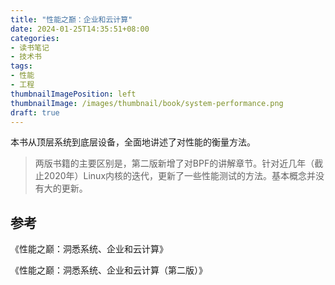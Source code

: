 ```yaml
---
title: "性能之巅：企业和云计算"
date: 2024-01-25T14:35:51+08:00
categories:
- 读书笔记
- 技术书
tags:
- 性能
- 工程
thumbnailImagePosition: left
thumbnailImage: /images/thumbnail/book/system-performance.png
draft: true
---
```

本书从顶层系统到底层设备，全面地讲述了对性能的衡量方法。
<!--more-->

> 两版书籍的主要区别是，第二版新增了对BPF的讲解章节。针对近几年（截止2020年）Linux内核的迭代，更新了一些性能测试的方法。基本概念并没有大的更新。

## 参考
《性能之巅：洞悉系统、企业和云计算》

《性能之巅：洞悉系统、企业和云计算（第二版）》